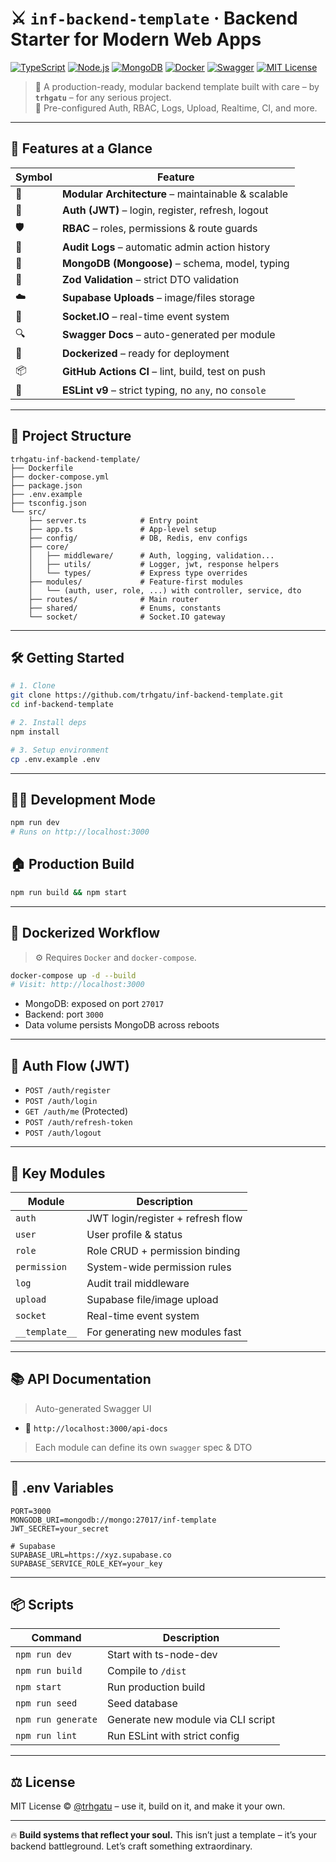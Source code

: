 # ⚔️ `inf-backend-template` · Backend Starter for Modern Web Apps

[![TypeScript](https://img.shields.io/badge/-TypeScript-3178C6?style=flat\&logo=typescript\&logoColor=white)](https://www.typescriptlang.org/)
[![Node.js](https://img.shields.io/badge/Node.js-18.x-green?style=flat\&logo=node.js)](https://nodejs.org/)
[![MongoDB](https://img.shields.io/badge/MongoDB-Atlas-success?style=flat\&logo=mongodb\&logoColor=white)](https://www.mongodb.com/)
[![Docker](https://img.shields.io/badge/docker-ready-blue?style=flat\&logo=docker)](https://www.docker.com/)
[![Swagger](https://img.shields.io/badge/Docs-Swagger-yellowgreen?style=flat\&logo=swagger)](#-api-documentation)
[![MIT License](https://img.shields.io/badge/License-MIT-blue.svg?style=flat)](LICENSE)

> 🧹 A production-ready, modular backend template built with care – by **`trhgatu`** – for any serious project.  
> 🧠 Pre-configured Auth, RBAC, Logs, Upload, Realtime, CI, and more.

---

## 🚀 Features at a Glance

| Symbol | Feature |
|--------|---------|
| 🧽 | **Modular Architecture** – maintainable & scalable |
| 🔐 | **Auth (JWT)** – login, register, refresh, logout |
| 🛡️ | **RBAC** – roles, permissions & route guards |
| 📍 | **Audit Logs** – automatic admin action history |
| 💾 | **MongoDB (Mongoose)** – schema, model, typing |
| 🧠 | **Zod Validation** – strict DTO validation |
| ☁️ | **Supabase Uploads** – image/files storage |
| 🔌 | **Socket.IO** – real-time event system |
| 🔍 | **Swagger Docs** – auto-generated per module |
| 🐳 | **Dockerized** – ready for deployment |
| 📦 | **GitHub Actions CI** – lint, build, test on push |
| 🧪 | **ESLint v9** – strict typing, no `any`, no `console` |

---

## 📁 Project Structure

```
trhgatu-inf-backend-template/
├── Dockerfile
├── docker-compose.yml
├── package.json
├── .env.example
├── tsconfig.json
└── src/
    ├── server.ts            # Entry point
    ├── app.ts               # App-level setup
    ├── config/              # DB, Redis, env configs
    ├── core/
    │   ├── middleware/      # Auth, logging, validation...
    │   ├── utils/           # Logger, jwt, response helpers
    │   └── types/           # Express type overrides
    ├── modules/             # Feature-first modules
    │   └── (auth, user, role, ...) with controller, service, dto
    ├── routes/              # Main router
    ├── shared/              # Enums, constants
    └── socket/              # Socket.IO gateway
```

---

## 🛠️ Getting Started

```bash
# 1. Clone
git clone https://github.com/trhgatu/inf-backend-template.git
cd inf-backend-template

# 2. Install deps
npm install

# 3. Setup environment
cp .env.example .env
```

---

## 👨‍💻 Development Mode

```bash
npm run dev
# Runs on http://localhost:3000
```

## 🏠 Production Build

```bash
npm run build && npm start
```

---

## 🐳 Dockerized Workflow

> ⚙️ Requires `Docker` and `docker-compose`.

```bash
docker-compose up -d --build
# Visit: http://localhost:3000
```

* MongoDB: exposed on port `27017`
* Backend: port `3000`
* Data volume persists MongoDB across reboots

---

## 🔐 Auth Flow (JWT)

* `POST /auth/register`
* `POST /auth/login`
* `GET /auth/me` (Protected)
* `POST /auth/refresh-token`
* `POST /auth/logout`

---

## 🧱 Key Modules

| Module         | Description                       |
| -------------- | --------------------------------- |
| `auth`         | JWT login/register + refresh flow |
| `user`         | User profile & status             |
| `role`         | Role CRUD + permission binding    |
| `permission`   | System-wide permission rules      |
| `log`          | Audit trail middleware            |
| `upload`       | Supabase file/image upload        |
| `socket`       | Real-time event system            |
| `__template__` | For generating new modules fast   |

---

## 📚 API Documentation

> Auto-generated Swagger UI

* 🧪 `http://localhost:3000/api-docs`

> Each module can define its own `swagger` spec & DTO

---

## 🔐 .env Variables

```env
PORT=3000
MONGODB_URI=mongodb://mongo:27017/inf-template
JWT_SECRET=your_secret

# Supabase
SUPABASE_URL=https://xyz.supabase.co
SUPABASE_SERVICE_ROLE_KEY=your_key
```

---

## 📦 Scripts

| Command            | Description                        |
| ------------------ | ---------------------------------- |
| `npm run dev`      | Start with ts-node-dev             |
| `npm run build`    | Compile to `/dist`                 |
| `npm start`        | Run production build               |
| `npm run seed`     | Seed database                      |
| `npm run generate` | Generate new module via CLI script |
| `npm run lint` | Run ESLint with strict config |
	
---

## ⚖️ License

MIT License © [@trhgatu](https://github.com/trhgatu) – use it, build on it, and make it your own.

---

🔥 **Build systems that reflect your soul.** This isn’t just a template – it’s your backend battleground.
Let’s craft something extraordinary.
